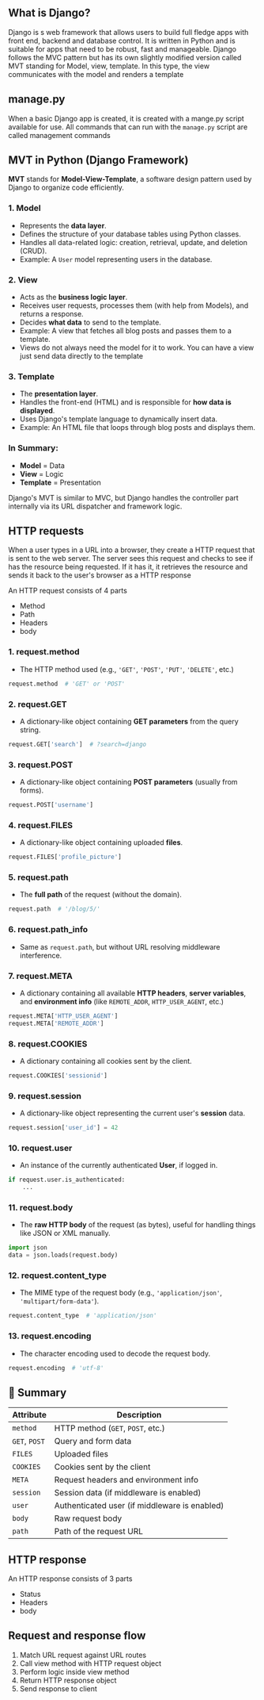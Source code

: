 ## What is Django?

Django is s web framework that allows users to build full fledge apps with front end, backend and database control. It is written in Python and is suitable for apps that need to be robust, fast and manageable.
Django follows the MVC pattern but has its own slightly modified version called MVT standing for Model, view, template. In this type, the view communicates with the model and renders a template

## manage.py

When a basic Django app is created, it is created with a mange.py script available for use.
All commands that can run with the `manage.py` script are called management commands

## **MVT in Python (Django Framework)**

**MVT** stands for **Model-View-Template**, a software design pattern used by Django to organize code efficiently.

### **1. Model**

- Represents the **data layer**.
- Defines the structure of your database tables using Python classes.
- Handles all data-related logic: creation, retrieval, update, and deletion (CRUD).
- Example: A `User` model representing users in the database.

### **2. View**

- Acts as the **business logic layer**.
- Receives user requests, processes them (with help from Models), and returns a response.
- Decides **what data** to send to the template.
- Example: A view that fetches all blog posts and passes them to a template.
- Views do not always need the model for it to work. You can have a view just send data directly to the template


### **3. Template**

- The **presentation layer**.
- Handles the front-end (HTML) and is responsible for **how data is displayed**.
- Uses Django's template language to dynamically insert data.
- Example: An HTML file that loops through blog posts and displays them.

### In Summary:

- **Model** = Data
- **View** = Logic
- **Template** = Presentation

Django's MVT is similar to MVC, but Django handles the controller part internally via its URL dispatcher and framework logic.

## HTTP requests

When a user types in a URL into a browser, they create a HTTP request that is sent to the web server. The server sees this request and checks to see if has the resource being requested. If it has it, it retrieves the resource and sends it back to the user's browser as a HTTP response

An HTTP request consists of 4 parts

- Method
- Path
- Headers
- body

### 1. **request.method**

* The HTTP method used (e.g., `'GET'`, `'POST'`, `'PUT'`, `'DELETE'`, etc.)

```python
request.method  # 'GET' or 'POST'
```


### 2. **request.GET**

* A dictionary-like object containing **GET parameters** from the query string.

```python
request.GET['search']  # ?search=django
```


### 3. **request.POST**

* A dictionary-like object containing **POST parameters** (usually from forms).

```python
request.POST['username']
```


### 4. **request.FILES**

* A dictionary-like object containing uploaded **files**.

```python
request.FILES['profile_picture']
```


### 5. **request.path**

* The **full path** of the request (without the domain).

```python
request.path  # '/blog/5/'
```


### 6. **request.path\_info**

* Same as `request.path`, but without URL resolving middleware interference.


### 7. **request.META**

* A dictionary containing all available **HTTP headers**, **server variables**, and **environment info** (like `REMOTE_ADDR`, `HTTP_USER_AGENT`, etc.)

```python
request.META['HTTP_USER_AGENT']
request.META['REMOTE_ADDR']
```


### 8. **request.COOKIES**

* A dictionary containing all cookies sent by the client.

```python
request.COOKIES['sessionid']
```


### 9. **request.session**

* A dictionary-like object representing the current user's **session** data.

```python
request.session['user_id'] = 42
```


### 10. **request.user**

* An instance of the currently authenticated **User**, if logged in.

```python
if request.user.is_authenticated:
    ...
```


### 11. **request.body**

* The **raw HTTP body** of the request (as bytes), useful for handling things like JSON or XML manually.

```python
import json
data = json.loads(request.body)
```


### 12. **request.content\_type**

* The MIME type of the request body (e.g., `'application/json'`, `'multipart/form-data'`).

```python
request.content_type  # 'application/json'
```


### 13. **request.encoding**

* The character encoding used to decode the request body.

```python
request.encoding  # 'utf-8'
```


## 🧠 Summary

| Attribute     | Description                                   |
| ------------- | --------------------------------------------- |
| `method`      | HTTP method (`GET`, `POST`, etc.)             |
| `GET`, `POST` | Query and form data                           |
| `FILES`       | Uploaded files                                |
| `COOKIES`     | Cookies sent by the client                    |
| `META`        | Request headers and environment info          |
| `session`     | Session data (if middleware is enabled)       |
| `user`        | Authenticated user (if middleware is enabled) |
| `body`        | Raw request body                              |
| `path`        | Path of the request URL                       |



## HTTP response

An HTTP response consists of 3 parts

- Status
- Headers
- body


## Request and response flow
1. Match URL request against URL routes
2. Call view method with HTTP request object
3. Perform logic inside view method
4. Return HTTP response object
5. Send response to client




